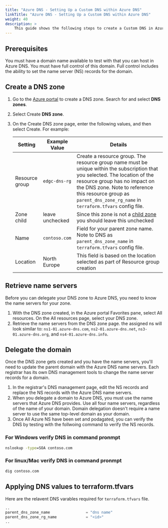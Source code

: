 ```yaml
---
title: "Azure DNS - Setting Up a Custom DNS within Azure DNS"
linkTitle: "Azure DNS - Setting Up a Custom DNS within Azure DNS"
weight: 40
description: >
    This guide shows the following steps to create a Custom DNS in Azure DNS aswell as adding the correct Varables for the Configuration to be utilized by The Reference Architecture.
---
```



## Prerequisites

You must have a domain name available to test with that you can host in Azure DNS.
You must have full control of this domain. Full control includes the ability to set the name server (NS) records for the domain.

## Create a DNS zone

1. Go to the [Azure portal](https://portal.azure.com/) to create a DNS zone. Search for and select **DNS zones**.
1. Select Create **DNS zone**.
1. On the Create DNS zone page, enter the following values, and then select Create. For example:

    | Setting        | Example Value   | Details                                                                                                                                                                                                                                                                            |
    | -------------- | --------------- | ---------------------------------------------------------------------------------------------------------------------------------------------------------------------------------------------------------------------------------------------------------------------------------- |
    | Resource group | `edgc-dns-rg`    | Create a resource group. The resource group name must be unique within the subscription that you selected. The location of the resource group has no impact on the DNS zone. Note to reference this resource group as `parent_dns_zone_rg_name` in `terraform.tfvars` config file. |
    | Zone child     | leave unchecked | Since this zone is not a [child zone](https://docs.microsoft.com/en-us/azure/dns/tutorial-public-dns-zones-child) you should leave this unchecked                                                                                                                                  |
    | Name           | `contoso.com`    | Field for your parent zone name. Note to DNS as `parent_dns_zone_name` in `terraform.tfvars` config file.                                                                                                                                                                          |
    | Location       | North Europe    | This field is based on the location selected as part of Resource group creation                                                                                                                                                                                                    |

## Retrieve name servers

Before you can delegate your DNS zone to Azure DNS, you need to know the name servers for your zone.

1. With the DNS zone created, in the Azure portal Favorites pane, select All resources. On the All resources page, select your DNS zone.
2. Retrieve the name servers from the DNS zone page. the assigned ns will look similar to: `ns1-01.azure-dns.com`, `ns2-01.azure-dns.net`, `ns3-01.azure-dns.org`, and `ns4-01.azure-dns.info`.

## Delegate the domain

Once the DNS zone gets created and you have the name servers,
you'll need to update the parent domain with the Azure DNS name servers.
Each registrar has its own DNS management tools to change the name server records for a domain.

1. In the registrar's DNS management page, edit the NS records and replace the NS records with the Azure DNS name servers.
1. When you delegate a domain to Azure DNS, you must use the name servers that Azure DNS provides. Use all four name servers, regardless of the name of your domain. Domain delegation doesn't require a name server to use the same top-level domain as your domain.
1. Once All Azure NS have been set and podagated, you can verify the DNS by testing with the follwoing command to verify the NS records.

### For Windows verify DNS in command pronmpt

```cmd
nslookup -type=SOA contoso.com

```

### For linux/Mac verify DNS in command pronmpt

```bash
dig contoso.com

```

## Applying DNS values to terraform.tfvars

Here are the relavent DNS varables required for `terraform.tfvars` file.

```terraform
..
parent_dns_zone_name                = "dns name"
parent_dns_zone_rg_name             = "<id>"
..
```
